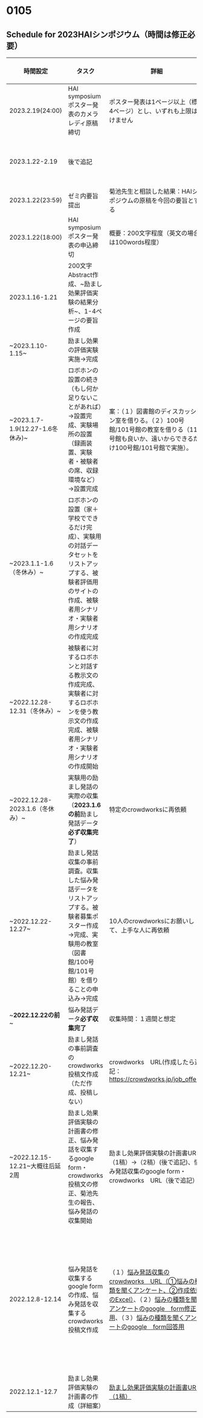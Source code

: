 # 0105

## Schedule for 2023HAIシンポジウム（時間は修正必要）
|時間設定|タスク|詳細|メモ|task is finished or not|
|----|----|----|----|----|
|2023.2.19(24:00)|HAI symposium ポスター発表のカメラレディ原稿締切|ポスター発表は1ページ以上（標準4ページ）とし、いずれも上限は設けません|[HAIシンポジウム 2023](https://hai-conference.net/symp2023/information.php)||
|2023.1.22-2.19|後で追記||~要旨（HAI原稿）修正、実験の追加（もし必要なら）~||
|2023.1.22(23:59)|ゼミ内要旨提出|菊池先生と相談した結果：HAIシンポジウムの原稿を今回の要旨とする|[原稿体裁](https://www.ai-gakkai.or.jp/sig/announce/sig-style/)||
|2023.1.22(18:00)|HAI symposium ポスター発表の申込締切|概要：200文字程度（英文の場合は100words程度）|実験結果を含む||
|2023.1.16-1.21|200文字Abstract作成、~励まし効果評価実験の結果分析~、1-4ページの要旨作成||||
|~2023.1.10-1.15~|励まし効果の評価実験実施→完成||||
|~2023.1.7-1.9(12.27-1.6冬休み)~|ロボホンの設置の続き（もし何か足りないことがあれば）→設置完成、実験場所の設置（録画装置、実験者・被験者の席、収録環境など）→設置完成|案：（１）図書館のディスカッション室を借りる。（２）100号館/101号館の教室を借りる（110号館も良いか、遠いからできるだけ100号館/101号館で実施）。|||
|~2023.1.1-1.6（冬休み）~|ロボホンの設置（家＋学校でできるだけ完成）、実験用の対話データセットをリストアップする、被験者評価用のサイトの作成、被験者用シナリオ・実験者用シナリオの作成完成||実験用励まし発話の収集と同時にやる||
|~2022.12.28-12.31（冬休み）~|被験者に対するロボホンと対話する教示文の作成完成、実験者に対するロボホンを使う教示文の作成完成、被験者用シナリオ・実験者用シナリオの作成開始||実験用励まし発話の収集と同時にやる||
|~2022.12.28-2023.1.6（冬休み）~|実験用の励まし発話の実際の収集（**2023.1.6の前**励まし発話データ**必ず収集完了**）|特定のcrowdworksに再依頼|||
|~2022.12.22-12.27~|励まし発話収集の事前調査。収集した悩み発話データをリストアップする。被験者募集ポスター作成→完成、実験用の教室（図書館/100号館/101号館）を借りることの申込み→完成|10人のcrowdworksにお願いして、上手な人に再依頼|||
|~**2022.12.22の前**~|悩み発話データ**必ず収集完了**|収集時間：１週間と想定|||
|~2022.12.20-12.21~|励まし発話の事前調査のcrowdworks投稿文作成（ただ作成、投稿しない）|crowdworks　URL(作成したら追記：https://crowdworks.jp/job_offers)|悩み発話の収集と同時にやる||
|~2022.12.15-12.21~大概往后延2周|励まし効果評価実験の計画書の修正、悩み発話を収集するgoogle form・crowdworks投稿文の修正、菊池先生の報告、悩み発話の収集開始|励まし効果評価実験の計画書URL（1稿）→（2稿）(後で追記)、悩み発話収集のgoogle form・crowdworks　URL（後で追記）|||
|2022.12.8-12.14|悩み発話を収集するgoogle formの作成、悩み発話を収集するcrowdworks投稿文作成|（１）[悩み発話収集のcrowdworks　URL（①悩みの種類を聞くアンケート、②作成依頼のExcel）](https://crowdworks.jp/job_offers)、（２）[悩みの種類を聞くアンケートのgoogle　form修正用](https://docs.google.com/forms/d/1-vAAs9iBIJVbCLZkEGvWzAlASiq2nutKYPeB-uD7F5Y/edit)、（３）[悩みの種類を聞くアンケートのgoogle　form回答用](https://forms.gle/xVZ8Qdyz1PJcuNUZA)|TODO:（１）作成者の人数と件数と金額をHAI班で相談する必要がある。（２）菊池先生に報告する必要がある（実験計画 ＋ 予算 ＋ google　form ・ crowdworks siteの確認）。|finished|
|2022.12.1-12.7|励まし効果評価実験の計画書の作成（詳細案）|[励まし効果評価実験の計画書URL（1稿）](https://github.com/kikuchiken-waseda/Xiang-Lingxuan/blob/master/M1/lecture/2022%E5%8A%B1%E3%81%BE%E3%81%97%E5%8A%B9%E6%9E%9C%E8%A9%95%E4%BE%A1%E5%AE%9F%E9%A8%93_%E8%A8%88%E7%94%BB%E6%9B%B8_%E5%90%91%EF%BC%881%E7%A8%BF%EF%BC%89.pdf)|TOODO:問題点を修正、不足点を追記|finished|
